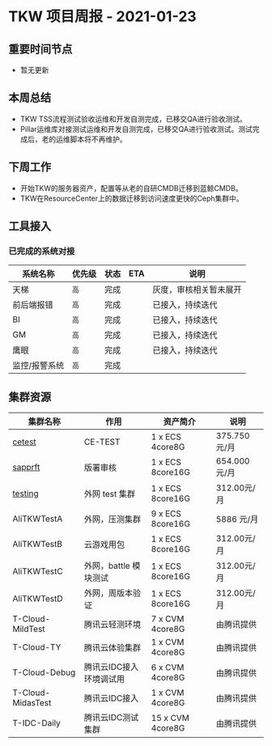 # TKW 项目周报 - 2021-01-23

## 重要时间节点

- 暂无更新

## 本周总结

* TKW TSS流程测试验收运维和开发自测完成，已移交QA进行验收测试。
* Pillar运维库对接测试运维和开发自测完成，已移交QA进行验收测试。测试完成后，老的运维脚本将不再维护。

## 下周工作

* 开始TKW的服务器资产，配置等从老的自研CMDB迁移到蓝鲸CMDB。
* TKW在ResourceCenter上的数据迁移到访问速度更快的Ceph集群中。

## 工具接入

### 已完成的系统对接

| 系统名称      | 优先级 | 状态 | ETA  | 说明                   |
| ------------- | ------ | ---- | ---- | ---------------------- |
| 天梯          | `高`   | 完成 |      | 灰度，审核相关暂未展开 |
| 前后端报错    | `高`   | 完成 |      | 已接入，持续迭代       |
| BI            | `高`   | 完成 |      | 已接入，持续迭代       |
| GM            | `高`   | 完成 |      | 已接入，持续迭代       |
| 鹰眼          | `高`   | 完成 |      | 已接入，持续迭代       |
| 监控/报警系统 | `高`   | 完成 |      |                        |

## 集群资源

| 集群名称                                                     | 作用                    | 资产简介         | 说明         |
| ------------------------------------------------------------ | ----------------------- | ---------------- | ------------ |
| [cetest](https://git.youle.game/TC/TSD/DevOps/documents/wikis/game-supporting/tkw/details/tkw-ce-test-env) | CE-TEST                 | 1 x ECS 4core8G  | 375.750元/月 |
| [sapprft]()                                                  | 版署审核                | 1 x ECS 8core16G | 654.000元/月 |
| [testing](https://ecs.console.aliyun.com/?spm=5176.2020520152.favorites.decs.261716ddWEIIwm#/server/i-bp1h073jqg8vmpvdbwhu/detail?regionId=cn-hangzhou) | 外网 test 集群          | 1 x ECS 8core16G | 312.00元/月  |
| AliTKWTestA                                                  | 外网，压测集群          | 9 x ECS 8core16G | 5886 元/月   |
| AliTKWTestB                                                  | 云游戏用包              | 1 x ECS 8core16G | 312.00元/月  |
| AliTKWTestC                                                  | 外网，battle 模块测试   | 1 x ECS 8core16G | 312.00元/月  |
| AliTKWTestD                                                  | 外网，周版本验证        | 1 x ECS 8core16G | 312.00元/月  |
| T-Cloud-MildTest                                             | 腾讯云轻测环境          | 7 x CVM 4core8G  | 由腾讯提供   |
| T-Cloud-TY                                                   | 腾讯云体验集群          | 1 x CVM 4core8G  | 由腾讯提供   |
| T-Cloud-Debug                                             | 腾讯云IDC接入环境调试用 | 6 x CVM 4core8G  | 由腾讯提供   |
| T-Cloud-MidasTest                                            | 腾讯云IDC接入 | 1 x CVM 4core8G  | 由腾讯提供   |
| T-IDC-Daily                                            | 腾讯云IDC测试集群 | 15 x CVM 4core8G  | 由腾讯提供   |
